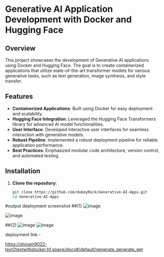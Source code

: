 # Generative AI Application Development with Docker and Hugging Face

## Overview

This project showcases the development of Generative AI applications using Docker and Hugging Face. The goal is to create containerized applications that utilize state-of-the-art transformer models for various generative tasks, such as text generation, image synthesis, and style transfer.

## Features

- **Containerized Applications**: Built using Docker for easy deployment and scalability.
- **Hugging Face Integration**: Leveraged the Hugging Face Transformers library for advanced AI model functionalities.
- **User Interface**: Developed interactive user interfaces for seamless interaction with generative models.
- **Robust Pipeline**: Implemented a robust deployment pipeline for reliable application performance.
- **Best Practices**: Emphasized modular code architecture, version control, and automated testing.

## Installation

1. **Clone the repository**:
   ```bash
   git clone https://github.com/dubeyRock/Generative-AI-Apps.git
   cd Generative-AI-Apps
#output deployment screenshot 
##(1)
![image](https://github.com/user-attachments/assets/16a5587c-fa2a-4c85-a7c7-115ba184f74b)

![image](https://github.com/user-attachments/assets/b25882aa-21da-4275-a82e-e0241cc32c92)

##(2)
![image](https://github.com/user-attachments/assets/10832ab4-9dd3-49b7-82df-bfb91e7499fd)
![image](https://github.com/user-attachments/assets/26a2faed-66ec-4884-8a34-66c911ad21e3)

deployment link - 

https://shivam9022-text2textwithdocker.hf.space/docs#/default/generate_generate_get
